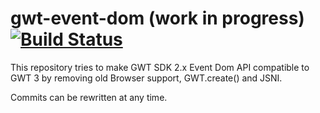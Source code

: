 # gwt-event-dom (work in progress) [![Build Status][travis-img]][travis]

This repository tries to make GWT SDK 2.x Event Dom API compatible to GWT 3 by removing old Browser support, GWT.create() and JSNI.

Commits can be rewritten at any time.

[travis]: https://travis-ci.org/frankhossfeld/gwt-event-dom
[travis-img]: https://travis-ci.org/frankhossfeld/gwt-event-dom.svg?branch=master
